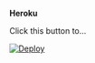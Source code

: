 

**Heroku**

Click this button to...

[![Deploy](https://www.herokucdn.com/deploy/button.png)](https://heroku.com/deploy)

